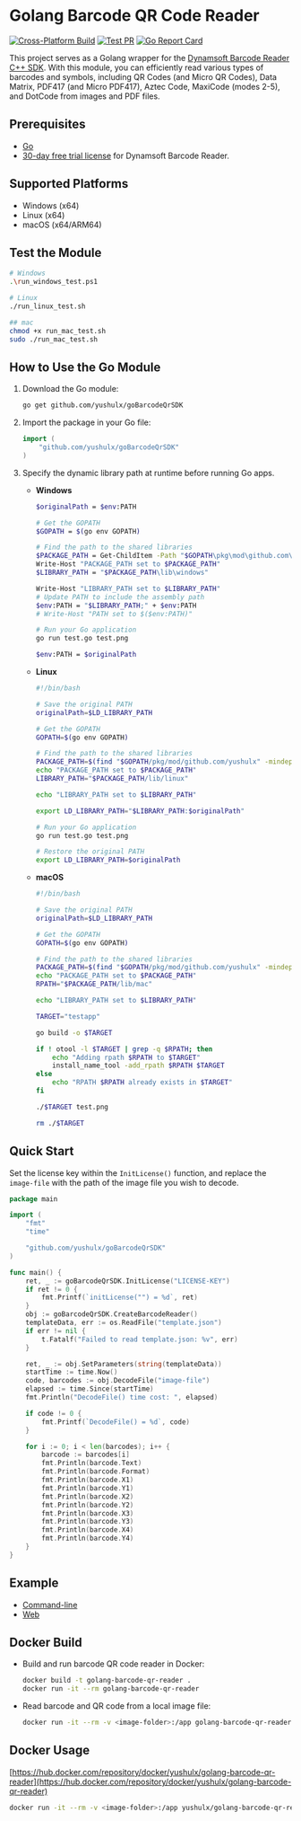# Golang Barcode QR Code Reader

[![Cross-Platform Build](https://github.com/yushulx/goBarcodeQrSDK/actions/workflows/build.yml/badge.svg)](https://github.com/yushulx/goBarcodeQrSDK/actions/workflows/build.yml)
[![Test PR](https://github.com/yushulx/goBarcodeQrSDK/actions/workflows/test-pr.yml/badge.svg)](https://github.com/yushulx/goBarcodeQrSDK/actions/workflows/test-pr.yml)
[![Go Report Card](https://goreportcard.com/badge/github.com/yushulx/goBarcodeQrSDK)](https://goreportcard.com/report/github.com/yushulx/goBarcodeQrSDK)

This project serves as a Golang wrapper for the [Dynamsoft Barcode Reader C++ SDK](https://www.dynamsoft.com/barcode-reader/sdk-desktop-server/). With this module, you can efficiently read various types of barcodes and symbols, including QR Codes (and Micro QR Codes), Data Matrix, PDF417 (and Micro PDF417), Aztec Code, MaxiCode (modes 2-5), and DotCode from images and PDF files.

## Prerequisites
* [Go](https://go.dev/dl/)
* [30-day free trial license](https://www.dynamsoft.com/customer/license/trialLicense/?product=dcv&package=cross-platform) for Dynamsoft Barcode Reader.

## Supported Platforms
- Windows (x64)
- Linux (x64)
- macOS (x64/ARM64)

## Test the Module

```bash
# Windows
.\run_windows_test.ps1

# Linux
./run_linux_test.sh

## mac
chmod +x run_mac_test.sh
sudo ./run_mac_test.sh
```

## How to Use the Go Module 
1. Download the Go module:

	```bash
	go get github.com/yushulx/goBarcodeQrSDK
	```

2. Import the package in your Go file:

	```go
	import (
		"github.com/yushulx/goBarcodeQrSDK"
	)
	```
3. Specify the dynamic library path at runtime before running Go apps.

	- **Windows**

		```bash
		$originalPath = $env:PATH

		# Get the GOPATH
		$GOPATH = $(go env GOPATH)

		# Find the path to the shared libraries
		$PACKAGE_PATH = Get-ChildItem -Path "$GOPATH\pkg\mod\github.com\yushulx" -Directory | Sort-Object LastWriteTime -Descending | Select-Object -First 1 -ExpandProperty FullName
		Write-Host "PACKAGE_PATH set to $PACKAGE_PATH"
		$LIBRARY_PATH = "$PACKAGE_PATH\lib\windows"

		Write-Host "LIBRARY_PATH set to $LIBRARY_PATH"
		# Update PATH to include the assembly path
		$env:PATH = "$LIBRARY_PATH;" + $env:PATH
		# Write-Host "PATH set to $($env:PATH)"

		# Run your Go application
		go run test.go test.png

		$env:PATH = $originalPath
		```

	- **Linux**

		```bash
		#!/bin/bash

		# Save the original PATH
		originalPath=$LD_LIBRARY_PATH

		# Get the GOPATH
		GOPATH=$(go env GOPATH)

		# Find the path to the shared libraries
		PACKAGE_PATH=$(find "$GOPATH/pkg/mod/github.com/yushulx" -mindepth 1 -maxdepth 1 -type d | sort -r | head -n 1)
		echo "PACKAGE_PATH set to $PACKAGE_PATH"
		LIBRARY_PATH="$PACKAGE_PATH/lib/linux"

		echo "LIBRARY_PATH set to $LIBRARY_PATH"

		export LD_LIBRARY_PATH="$LIBRARY_PATH:$originalPath"

		# Run your Go application
		go run test.go test.png

		# Restore the original PATH
		export LD_LIBRARY_PATH=$originalPath
		```
		
	- **macOS**

		```bash
		#!/bin/bash

		# Save the original PATH
		originalPath=$LD_LIBRARY_PATH

		# Get the GOPATH
		GOPATH=$(go env GOPATH)

		# Find the path to the shared libraries
		PACKAGE_PATH=$(find "$GOPATH/pkg/mod/github.com/yushulx" -mindepth 1 -maxdepth 1 -type d | sort -r | head -n 1)
		echo "PACKAGE_PATH set to $PACKAGE_PATH"
		RPATH="$PACKAGE_PATH/lib/mac"

		echo "LIBRARY_PATH set to $LIBRARY_PATH"

		TARGET="testapp"

		go build -o $TARGET

		if ! otool -l $TARGET | grep -q $RPATH; then
			echo "Adding rpath $RPATH to $TARGET"
			install_name_tool -add_rpath $RPATH $TARGET
		else
			echo "RPATH $RPATH already exists in $TARGET"
		fi

		./$TARGET test.png

		rm ./$TARGET
		```

## Quick Start
Set the license key within the `InitLicense()` function, and replace the `image-file` with the path of the image file you wish to decode.

```go
package main

import (
	"fmt"
	"time"

	"github.com/yushulx/goBarcodeQrSDK"
)

func main() {
	ret, _ := goBarcodeQrSDK.InitLicense("LICENSE-KEY")
	if ret != 0 {
		fmt.Printf(`initLicense("") = %d`, ret)
	}
	obj := goBarcodeQrSDK.CreateBarcodeReader()
	templateData, err := os.ReadFile("template.json")
	if err != nil {
		t.Fatalf("Failed to read template.json: %v", err)
	}

	ret, _ := obj.SetParameters(string(templateData))
	startTime := time.Now()
	code, barcodes := obj.DecodeFile("image-file")
	elapsed := time.Since(startTime)
	fmt.Println("DecodeFile() time cost: ", elapsed)

	if code != 0 {
		fmt.Printf(`DecodeFile() = %d`, code)
	}

	for i := 0; i < len(barcodes); i++ {
		barcode := barcodes[i]
		fmt.Println(barcode.Text)
		fmt.Println(barcode.Format)
		fmt.Println(barcode.X1)
		fmt.Println(barcode.Y1)
		fmt.Println(barcode.X2)
		fmt.Println(barcode.Y2)
		fmt.Println(barcode.X3)
		fmt.Println(barcode.Y3)
		fmt.Println(barcode.X4)
		fmt.Println(barcode.Y4)
	}
}

``` 

## Example
- [Command-line](https://github.com/yushulx/goBarcodeQrSDK/tree/main/example/command-line)
- [Web](https://github.com/yushulx/goBarcodeQrSDK/tree/main/example/web)


## Docker Build
- Build and run barcode QR code reader in Docker:

    ```bash
    docker build -t golang-barcode-qr-reader .
    docker run -it --rm golang-barcode-qr-reader
    ```
- Read barcode and QR code from a local image file:

    ```bash
    docker run -it --rm -v <image-folder>:/app golang-barcode-qr-reader reader /app/<image-file> <license-key> <template-file>
    ```

## Docker Usage
[https://hub.docker.com/repository/docker/yushulx/golang-barcode-qr-reader](https://hub.docker.com/repository/docker/yushulx/golang-barcode-qr-reader)

 ```bash
docker run -it --rm -v <image-folder>:/app yushulx/golang-barcode-qr-reader:latest reader /app/<image-file> <license-key> <template-file>
```
